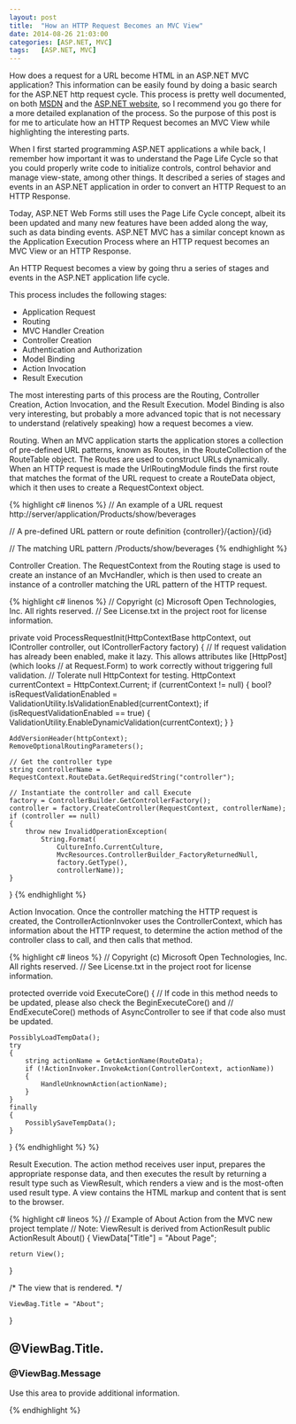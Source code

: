 ```yaml
---
layout: post
title:  "How an HTTP Request Becomes an MVC View"
date: 2014-08-26 21:03:00  
categories: [ASP.NET, MVC]
tags: 	[ASP.NET, MVC]
---
```

How does a request for a URL become HTML in an ASP.NET MVC application? This information can be easily found by doing a basic search for the ASP.NET http request cycle. This process is pretty well documented, on both [MSDN](http://msdn.microsoft.com/en-us/library/dd381612(v=vs.100).aspx) and the [ASP.NET website](http://www.asp.net/mvc/tutorials/mvc-5/lifecycle-of-an-aspnet-mvc-5-application), so I recommend you go there for a more detailed explanation of the process. So the purpose of this post is for me to articulate how an HTTP Request becomes an MVC View while highlighting the interesting parts.

When I first started programming ASP.NET applications a while back, I remember how important it was to understand the Page Life Cycle so that you could properly write code to initialize controls, control behavior and manage view-state, among other things. It described a series of stages and events in an ASP.NET application in order to convert an HTTP Request to an HTTP Response.

Today, ASP.NET Web Forms still uses the Page Life Cycle concept, albeit its been updated and many new features have been added along the way, such as data binding events. ASP.NET MVC has a similar concept known as the Application Execution Process where an HTTP request becomes an MVC View or an HTTP Response.

An HTTP Request becomes a view by going thru a series of stages and events in the ASP.NET application life cycle.

This process includes the following stages:

* Application Request
* Routing
* MVC Handler Creation
* Controller Creation
* Authentication and Authorization
* Model Binding
* Action Invocation
* Result Execution

The most interesting parts of this process are the Routing, Controller Creation, Action Invocation, and the Result Execution. Model Binding is also very interesting, but probably a more advanced topic that is not necessary to understand (relatively speaking) how a request becomes a view.

Routing. When an MVC application starts the application stores a collection of pre-defined URL patterns, known as Routes, in the RouteCollection of the RouteTable object. The Routes are used to construct URLs dynamically. When an HTTP request is made the UrlRoutingModule finds the first route that matches the format of the URL request to create a RouteData object, which it then uses to create a RequestContext object.

{% highlight c# linenos %}
// An example of a URL request
http://server/application/Products/show/beverages

// A pre-defined URL pattern or route definition
{controller}/{action}/{id}

// The matching URL pattern
/Products/show/beverages
{% endhighlight %}  

Controller Creation. The RequestContext from the Routing stage is used to create an instance of an MvcHandler, which is then used to create an instance of a controller matching the URL pattern of the HTTP request.

{% highlight c# linenos %}
// Copyright (c) Microsoft Open Technologies, Inc. All rights reserved. 
// See License.txt in the project root for license information.

private void ProcessRequestInit(HttpContextBase httpContext, out IController controller, out IControllerFactory factory)
{
    // If request validation has already been enabled, make it lazy. This allows attributes like [HttpPost] (which looks
    // at Request.Form) to work correctly without triggering full validation.
    // Tolerate null HttpContext for testing.
    HttpContext currentContext = HttpContext.Current;
    if (currentContext != null)
    {
        bool? isRequestValidationEnabled = ValidationUtility.IsValidationEnabled(currentContext);
        if (isRequestValidationEnabled == true)
        {
            ValidationUtility.EnableDynamicValidation(currentContext);
        }
    }

    AddVersionHeader(httpContext);
    RemoveOptionalRoutingParameters();

    // Get the controller type
    string controllerName = RequestContext.RouteData.GetRequiredString("controller");

    // Instantiate the controller and call Execute
    factory = ControllerBuilder.GetControllerFactory();
    controller = factory.CreateController(RequestContext, controllerName);
    if (controller == null)
    {
        throw new InvalidOperationException(
            String.Format(
                CultureInfo.CurrentCulture,
                MvcResources.ControllerBuilder_FactoryReturnedNull,
                factory.GetType(),
                controllerName));
    }
}
{% endhighlight %} 

Action Invocation. Once the controller matching the HTTP request is created, the ControllerActionInvoker uses the ControllerContext, which has information about the HTTP request, to determine the action method of the controller class to call, and then calls that method. 

{% highlight c# lineos %}
// Copyright (c) Microsoft Open Technologies, Inc. All rights reserved. 
// See License.txt in the project root for license information.

protected override void ExecuteCore()
{
    // If code in this method needs to be updated, please also check the BeginExecuteCore() and
    // EndExecuteCore() methods of AsyncController to see if that code also must be updated.

    PossiblyLoadTempData();
    try
    {
        string actionName = GetActionName(RouteData);
        if (!ActionInvoker.InvokeAction(ControllerContext, actionName))
        {
            HandleUnknownAction(actionName);
        }
    }
    finally
    {
        PossiblySaveTempData();
    }
}
{% endhighlight %} %} 

Result Execution. The action method receives user input, prepares the appropriate response data, and then executes the result by returning a result type such as ViewResult, which renders a view and is the most-often used result type. A view contains the HTML markup and content that is sent to the browser. 

{% highlight c# lineos  %}
// Example of About Action from the MVC new project template
// Note: ViewResult is derived from ActionResult
public ActionResult About()
{
    ViewData["Title"] = "About Page";

    return View();
}

/* The view that is rendered. */

    ViewBag.Title = "About";
}
<h2>@ViewBag.Title.</h2>
<h3>@ViewBag.Message</h3>

<p>Use this area to provide additional information.</p>
{% endhighlight %}